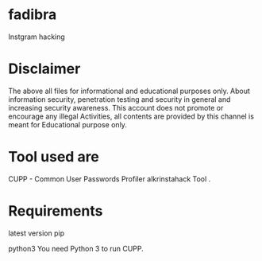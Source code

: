 # fadibra
Instgram hacking 



# Disclaimer

The above all files for informational and educational purposes only. About information security, penetration testing and security in general and increasing security awareness. This account does not promote or encourage any illegal Activities, all contents are provided by this channel is meant for Educational purpose only.


# Tool used are

CUPP - Common User Passwords Profiler 
alkrinstahack Tool
.

# Requirements


 latest version pip
 
 python3
 You need Python 3 to run CUPP.


